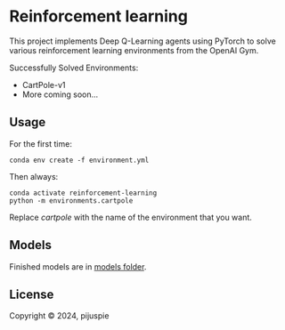 # Reinforcement learning

This project implements Deep Q-Learning agents using PyTorch to solve various reinforcement learning environments from the OpenAI Gym.

Successfully Solved Environments:
* CartPole-v1
* More coming soon...

## Usage

For the first time:
```
conda env create -f environment.yml
```
Then always:
```
conda activate reinforcement-learning
python -m environments.cartpole
```
Replace *cartpole* with the name of the environment that you want.

## Models

Finished models are in [models folder](models/).

## License

Copyright © 2024, pijuspie
